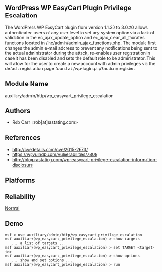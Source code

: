 ## WordPress WP EasyCart Plugin Privilege Escalation

The WordPress WP EasyCart plugin from version 1.1.30 to 
3.0.20 allows authenticated users of any user level to set 
any system option via a lack of validation in the 
ec_ajax_update_option and ec_ajax_clear_all_taxrates 
functions located in /inc/admin/admin_ajax_functions.php. 
The module first changes the admin e-mail address to prevent 
any notifications being sent to the actual administrator 
during the attack, re-enables user registration in case it 
has been disabled and sets the default role to be 
administrator. This will allow for the user to create a new 
account with admin privileges via the default registration 
page found at /wp-login.php?action=register.


## Module Name
auxiliary/admin/http/wp_easycart_privilege_escalation

## Authors
* Rob Carr <rob[at]rastating.com>


## References
* http://cvedetails.com/cve/2015-2673/
* https://wpvulndb.com/vulnerabilities/7808
* http://blog.rastating.com/wp-easycart-privilege-escalation-information-disclosure




## Platforms


## Reliability
[Normal](https://github.com/rapid7/metasploit-framework/wiki/Exploit-Ranking)

## Demo

```
msf > use auxiliary/admin/http/wp_easycart_privilege_escalation
msf auxiliary(wp_easycart_privilege_escalation) > show targets
   ... a list of targets ...
msf auxiliary(wp_easycart_privilege_escalation) > set TARGET <target-id>
msf auxiliary(wp_easycart_privilege_escalation) > show options
   ... show and set options ...
msf auxiliary(wp_easycart_privilege_escalation) > run
```
    
    